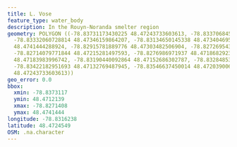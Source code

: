 ```yaml
---
title: L. Vose
feature_type: water_body
description: In the Rouyn-Noranda smelter region
geometry: POLYGON ((-78.83731173430225 48.47243733603613, -78.8337068453862 48.47277875920217,
  -78.83332060728814 48.47346159864207, -78.83134650145338 48.473404695706, -78.83048819456911
  48.4741444288924, -78.82915781889776 48.47303482506904, -78.82726954375113 48.47286411463472,
  -78.82714079771844 48.47215281497593, -78.8276986971937 48.47186829232032, -78.82997321043838
  48.47183983996742, -78.83190440092864 48.47152686302787, -78.83284853850195 48.47121388415844,
  -78.83422182951693 48.47132769487945, -78.83546637450014 48.47203900610502, -78.83731173430225
  48.47243733603613))
geo_error: 0.0
bbox:
  xmin: -78.8373117
  ymin: 48.4712139
  xmax: -78.8271408
  ymax: 48.4741444
longitude: -78.8316238
latitude: 48.4724549
OSM: .na.character
---
```

